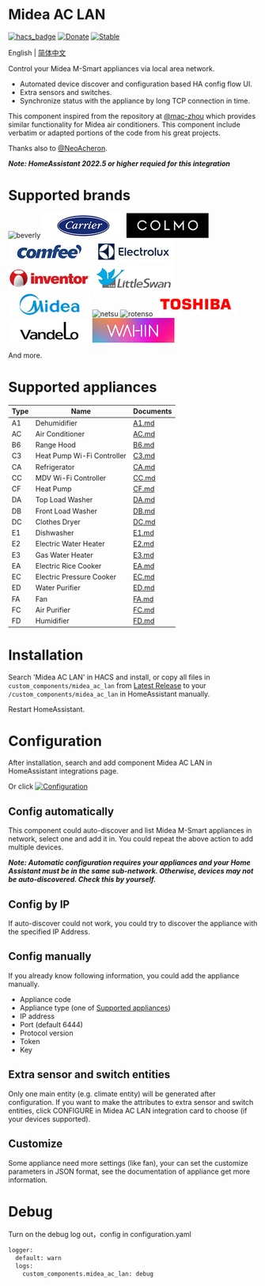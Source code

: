 # Midea AC LAN
[![hacs_badge](https://img.shields.io/badge/HACS-Default-orange.svg)](https://github.com/hacs/integration)
[![Donate](https://img.shields.io/badge/donate-BuyMeCoffee-yellow.svg)](https://www.buymeacoffee.com/georgezhao2010)
[![Stable](https://img.shields.io/github/v/release/georgezhao2010/midea_ac_lan)](https://github.com/georgezhao2010/midea_ac_lan/releases/latest)

English | [简体中文](https://github.com/georgezhao2010/midea_ac_lan/blob/master/README_hans.md)

Control your Midea M-Smart appliances via local area network.

- Automated device discover and configuration based HA config flow UI.
- Extra sensors and switches.
- Synchronize status with the appliance by long TCP connection in time.

This component inspired from the repository at [@mac-zhou](https://github.com/mac-zhou/midea-msmart) which provides similar functionality for Midea air conditioners. This component include verbatim or adapted portions of the code from his great projects.

Thanks also to [@NeoAcheron](https://github.com/NeoAcheron/midea-ac-py).

***Note: HomeAssistant 2022.5 or higher requied for this integration***

# Supported brands

![beverly](https://github.com/georgezhao2010/midea_ac_lan/blob/master/brands/beverly.png) ![carrier](https://github.com/georgezhao2010/midea_ac_lan/blob/master/brands/carrier.png)  ![colmo](https://github.com/georgezhao2010/midea_ac_lan/blob/master/brands/colmo.png) ![comfee](https://github.com/georgezhao2010/midea_ac_lan/blob/master/brands/comfee.png) ![electrolux](https://github.com/georgezhao2010/midea_ac_lan/blob/master/brands/electrolux.png) ![invertor](https://github.com/georgezhao2010/midea_ac_lan/blob/master/brands/invertor.png) ![littleswan](https://github.com/georgezhao2010/midea_ac_lan/blob/master/brands/littleswan.png) ![midea](https://github.com/georgezhao2010/midea_ac_lan/blob/master/brands/midea.png) ![netsu](https://github.com/georgezhao2010/midea_ac_lan/blob/master/brands/netsu.png) ![rotenso](https://github.com/georgezhao2010/midea_ac_lan/blob/master/brands/rotenso.png) ![toshiba](https://github.com/georgezhao2010/midea_ac_lan/blob/master/brands/toshiba.png) ![vandelo](https://github.com/georgezhao2010/midea_ac_lan/blob/master/brands/vandelo.png) ![wahin](https://github.com/georgezhao2010/midea_ac_lan/blob/master/brands/wahin.png)

And more.

# Supported appliances

  Type | Name | Documents
 --- | --- | ---
 A1 | Dehumidifier | [A1.md](https://github.com/georgezhao2010/midea_ac_lan/blob/master/doc/A1.md)
 AC | Air Conditioner | [AC.md](https://github.com/georgezhao2010/midea_ac_lan/blob/master/doc/AC.md)
 B6 | Range Hood | [B6.md](https://github.com/georgezhao2010/midea_ac_lan/blob/master/doc/B6.md)
 C3 | Heat Pump Wi-Fi Controller | [C3.md](https://github.com/georgezhao2010/midea_ac_lan/blob/master/doc/C3.md)
 CA | Refrigerator | [CA.md](https://github.com/georgezhao2010/midea_ac_lan/blob/master/doc/CA.md)
 CC | MDV Wi-Fi Controller | [CC.md](https://github.com/georgezhao2010/midea_ac_lan/blob/master/doc/CC.md)
 CF | Heat Pump | [CF.md](https://github.com/georgezhao2010/midea_ac_lan/blob/master/doc/CF.md)
 DA | Top Load Washer | [DA.md](https://github.com/georgezhao2010/midea_ac_lan/blob/master/doc/DA.md)
 DB | Front Load Washer | [DB.md](https://github.com/georgezhao2010/midea_ac_lan/blob/master/doc/DB.md)
 DC | Clothes Dryer | [DC.md](https://github.com/georgezhao2010/midea_ac_lan/blob/master/doc/DC.md)
 E1 | Dishwasher | [E1.md](https://github.com/georgezhao2010/midea_ac_lan/blob/master/doc/E1.md)
 E2 | Electric Water Heater | [E2.md](https://github.com/georgezhao2010/midea_ac_lan/blob/master/doc/E2.md)
 E3 | Gas Water Heater | [E3.md](https://github.com/georgezhao2010/midea_ac_lan/blob/master/doc/E3.md)
 EA | Electric Rice Cooker | [EA.md](https://github.com/georgezhao2010/midea_ac_lan/blob/master/doc/EA.md)
 EC | Electric Pressure Cooker | [EC.md](https://github.com/georgezhao2010/midea_ac_lan/blob/master/doc/EC.md)
 ED | Water Purifier | [ED.md](https://github.com/georgezhao2010/midea_ac_lan/blob/master/doc/ED.md)
 FA | Fan | [FA.md](https://github.com/georgezhao2010/midea_ac_lan/blob/master/doc/FA.md)
 FC | Air Purifier | [FC.md](https://github.com/georgezhao2010/midea_ac_lan/blob/master/doc/FC.md)
 FD | Humidifier | [FD.md](https://github.com/georgezhao2010/midea_ac_lan/blob/master/doc/FD.md)

# Installation
Search 'Midea AC LAN' in HACS and install, or copy all files in `custom_components/midea_ac_lan` from [Latest Release](https://github.com/georgezhao2010/midea_ac_lan/releases/latest) to your `/custom_components/midea_ac_lan` in HomeAssistant manually. 

Restart HomeAssistant.

# Configuration
After installation, search and add component Midea AC LAN in HomeAssistant integrations page.

Or click [![Configuration](https://my.home-assistant.io/badges/config_flow_start.svg)](https://my.home-assistant.io/redirect/config_flow_start?domain=midea_ac_lan)

## Config automatically
This component could auto-discover and list Midea M-Smart appliances in network, select one and add it in. You could repeat the above action to add multiple devices.

***Note: Automatic configuration requires your appliances and your Home Assistant must be in the same sub-network. Otherwise, devices may not be auto-discovered.  Check this by yourself.***

## Config by IP
If auto-discover could not work, you could try to discover the appliance with the specified IP Address.

## Config manually
If you already know following information, you could add the appliance manually.
- Appliance code
- Appliance type (one of [Supported appliances](https://github.com/georgezhao2010/midea_ac_lan/blob/master/README.md#supported-appliances))
- IP address
- Port (default 6444)
- Protocol version
- Token
- Key


## Extra sensor and switch entities
Only one main entity (e.g. climate entity) will be generated after configuration. If you want to make the attributes to extra sensor and switch entities, click CONFIGURE in Midea AC LAN integration card to choose (if your devices supported).

## Customize
Some appliance need more settings (like fan), your can set the customize parameters in JSON format, see the documentation of appliance get more information.

# Debug

Turn on the debug log out，config in configuration.yaml
```
logger:
  default: warn
  logs:
    custom_components.midea_ac_lan: debug
```